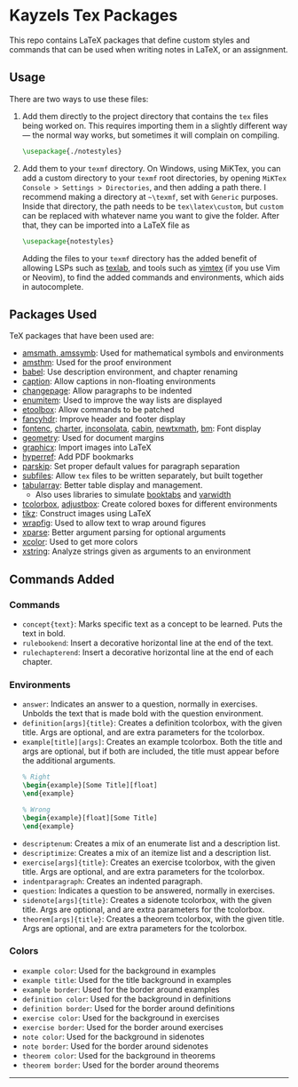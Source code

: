 # Kayzels Tex Packages

This repo contains LaTeX packages that define custom styles and commands that can be used
when writing notes in LaTeX, or an assignment.

## Usage
There are two ways to use these files:
1. Add them directly to the project directory that contains the `tex` files being worked on.
   This requires importing them in a slightly different way — the normal way works,
   but sometimes it will complain on compiling.
   ```tex
   \usepackage{./notestyles}
   ```
2. Add them to your `texmf` directory.
   On Windows, using MiKTex, you can add a custom directory to your `texmf` root directories,
   by opening `MiKTex Console > Settings > Directories`, and then adding a path there.
   I recommend making a directory at `~\texmf`, set with `Generic` purposes.
   Inside that directory, the path needs to be `tex\latex\custom`, but `custom` can be replaced
   with whatever name you want to give the folder.
   After that, they can be imported into a LaTeX file as
   ```tex
   \usepackage{notestyles}
   ```
   Adding the files to your `texmf` directory has the added benefit of allowing LSPs such as [texlab](https://github.com/latex-lsp/texlab),
   and tools such as [vimtex](https://github.com/lervag/vimtex) (if you use Vim or Neovim),
   to find the added commands and environments, which aids in autocomplete.

## Packages Used
TeX packages that have been used are:
- [amsmath, amssymb](https://www.ctan.org/pkg/amsmath): Used for mathematical symbols and environments
- [amsthm](https://ctan.org/pkg/amsthm): Used for the proof environment
- [babel](https://ctan.org/pkg/babel): Use description environment, and chapter renaming
- [caption](https://ctan.org/pkg/caption): Allow captions in non-floating environments
- [changepage](https://ctan.org/pkg/changepage): Allow paragraphs to be indented
- [enumitem](https://ctan.org/pkg/enumitem): Used to improve the way lists are displayed
- [etoolbox](https://ctan.org/pkg/etoolbox): Allow commands to be patched
- [fancyhdr](https://ctan.org/pkg/fancyhdr): Improve header and footer display
- [fontenc](https://ctan.org/pkg/fontenc), [charter](https://ctan.org/pkg/charter), [inconsolata](https://ctan.org/pkg/inconsolata), [cabin](https://ctan.org/pkg/cabin), [newtxmath](https://ctan.org/pkg/newtx), [bm](https://ctan.org/pkg/bm): Font display
- [geometry](https://ctan.org/pkg/geometry): Used for document margins
- [graphicx](https://www.ctan.org/pkg/graphicx): Import images into LaTeX
- [hyperref](https://ctan.org/pkg/hyperref): Add PDF bookmarks
- [parskip](https://ctan.org/pkg/parskip): Set proper default values for paragraph separation
- [subfiles](https://ctan.org/pkg/subfiles): Allow `tex` files to be written separately, but built together
- [tabularray](https://ctan.org/pkg/tabularray): Better table display and management.
  * Also uses libraries to simulate [booktabs](https://ctan.org/pkg/booktabs) and [varwidth](https://ctan.org/pkg/varwidth)
- [tcolorbox](https://ctan.org/pkg/tcolorbox), [adjustbox](https://ctan.org/pkg/adjustbox): Create colored boxes for different environments
- [tikz](https://ctan.org/pkg/tikz): Construct images using LaTeX
- [wrapfig](https://ctan.org/pkg/wrapfig): Used to allow text to wrap around figures
- [xparse](https://ctan.org/pkg/xparse): Better argument parsing for optional arguments
- [xcolor](https://ctan.org/pkg/xcolor): Used to get more colors
- [xstring](https://ctan.org/pkg/xstring): Analyze strings given as arguments to an environment

## Commands Added
### Commands
- `concept{text}`: Marks specific text as a concept to be learned.
  Puts the text in bold.
- `rulebookend`: Insert a decorative horizontal line at the end of the text.
- `rulechapterend`: Insert a decorative horizontal line at the end of each chapter.

### Environments
- `answer`: Indicates an answer to a question, normally in exercises.
  Unbolds the text that is made bold with the question environment.
- `definition[args]{title}`: Creates a definition tcolorbox, with the given title.
  Args are optional, and are extra parameters for the tcolorbox.
- `example[title][args]`: Creates an example tcolorbox.
  Both the title and args are optional, but if both are included, the title must appear
  before the additional arguments.
  ```tex
  % Right
  \begin{example}[Some Title][float]
  \end{example}

  % Wrong
  \begin{example}[float][Some Title]
  \end{example}
  ```
- `descriptenum`: Creates a mix of an enumerate list and a description list.
- `descriptimize`: Creates a mix of an itemize list and a description list.
- `exercise[args]{title}`: Creates an exercise tcolorbox, with the given title.
  Args are optional, and are extra parameters for the tcolorbox.
- `indentparagraph`: Creates an indented paragraph.
- `question`: Indicates a question to be answered, normally in exercises.
- `sidenote[args]{title}`: Creates a sidenote tcolorbox, with the given title.
  Args are optional, and are extra parameters for the tcolorbox.
- `theorem[args]{title}`: Creates a theorem tcolorbox, with the given title.
  Args are optional, and are extra parameters for the tcolorbox.

### Colors
- `example color`: Used for the background in examples
- `example title`: Used for the title background in examples
- `example border`: Used for the border around examples
- `definition color`: Used for the background in definitions
- `definition border`: Used for the border around definitions
- `exercise color`: Used for the background in exercises
- `exercise border`: Used for the border around exercises
- `note color`: Used for the background in sidenotes
- `note border`: Used for the border around sidenotes
- `theorem color`: Used for the background in theorems
- `theorem border`: Used for the border around theorems

---
